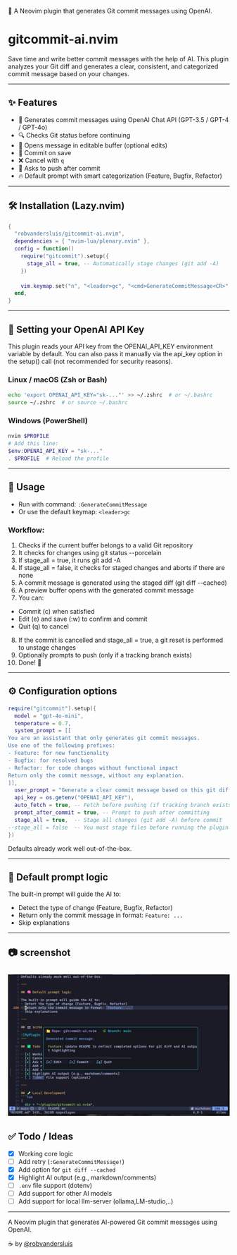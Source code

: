 🚀 A Neovim plugin that generates Git commit messages using OpenAI.
# gitcommit-ai.nvim

Save time and write better commit messages with the help of AI. This plugin analyzes your Git diff and generates a clear, consistent, and categorized commit message based on your changes.

---

## ✨ Features

- 🤖 Generates commit messages using OpenAI Chat API (GPT-3.5 / GPT-4 / GPT-4o)
- 🔍 Checks Git status before continuing
- 📄 Opens message in editable buffer (optional edits)
- 💾 Commit on save
- ❌ Cancel with `q`
- 🚀 Asks to push after commit
- 🔥 Default prompt with smart categorization (Feature, Bugfix, Refactor)

---

## 🛠 Installation (Lazy.nvim)

```lua
{
  "robvandersluis/gitcommit-ai.nvim",
  dependencies = { "nvim-lua/plenary.nvim" },
  config = function()
    require("gitcommit").setup({
      stage_all = true, -- Automatically stage changes (git add -A)
    })

    vim.keymap.set("n", "<leader>gc", "<cmd>GenerateCommitMessage<CR>", { desc = "AI Commit" })
  end,
}
```

---

## 🔐 Setting your OpenAI API Key

This plugin reads your API key from the OPENAI_API_KEY environment variable by default.
You can also pass it manually via the api_key option in the setup() call (not recommended for security reasons).
### Linux / macOS (Zsh or Bash)
```bash
echo 'export OPENAI_API_KEY="sk-..."' >> ~/.zshrc  # or ~/.bashrc
source ~/.zshrc  # or source ~/.bashrc
```

### Windows (PowerShell)
```powershell
nvim $PROFILE
# Add this line:
$env:OPENAI_API_KEY = "sk-..."
. $PROFILE  # Reload the profile
```

---

## 🚀 Usage

- Run with command: `:GenerateCommitMessage`
- Or use the default keymap: `<leader>gc`

### Workflow:
1. Checks if the current buffer belongs to a valid Git repository
2. It checks for changes using git status --porcelain
3. If stage_all = true, it runs git add -A
4. If stage_all = false, it checks for staged changes and aborts if there are none
5. A commit message is generated using the staged diff (git diff --cached)
6. A preview buffer opens with the generated commit message
7. You can:
  - Commit (c) when satisfied
  - Edit (e) and save (:w) to confirm and commit
  - Quit (q) to cancel
8. If the commit is cancelled and stage_all = true, a git reset is performed to unstage changes 
9. Optionally prompts to push (only if a tracking branch exists)
9. Done! 🎉
---

## ⚙️ Configuration options

```lua
require("gitcommit").setup({
  model = "gpt-4o-mini", 
  temperature = 0.7,
  system_prompt = [[
You are an assistant that only generates git commit messages.
Use one of the following prefixes:
- Feature: for new functionality
- Bugfix: for resolved bugs
- Refactor: for code changes without functional impact
Return only the commit message, without any explanation.
]],
  user_prompt = "Generate a clear commit message based on this git diff:",
  api_key = os.getenv("OPENAI_API_KEY"),
  auto_fetch = true, -- Fetch before pushing (if tracking branch exists)
  prompt_after_commit = true, -- Prompt to push after committing
  stage_all = true,  -- Stage all changes (git add -A) before commit
--stage_all = false  -- You must stage files before running the plugin
})
```

Defaults already work well out-of-the-box.

---

## 🧠 Default prompt logic

The built-in prompt will guide the AI to:
- Detect the type of change (Feature, Bugfix, Refactor)
- Return only the commit message in format: `Feature: ...`
- Skip explanations

---

## 📷 screenshot

![MyPlugin Screenshot](media/screenshot.png)
---

## ✅ Todo / Ideas

- [x] Working core logic
- [ ] Add retry (`:GenerateCommitMessage!`)
- [x] Add option for `git diff --cached`
- [x] Highlight AI output (e.g., markdown/comments)
- [ ] `.env` file support (dotenv)
- [ ] Add support for other AI models
- [ ] Add support for local llm-server (ollama,LM-studio,..)

---
A Neovim plugin that generates AI-powered Git commit messages using OpenAI.

☕ by [@robvandersluis](https://github.com/robvandersluis)

